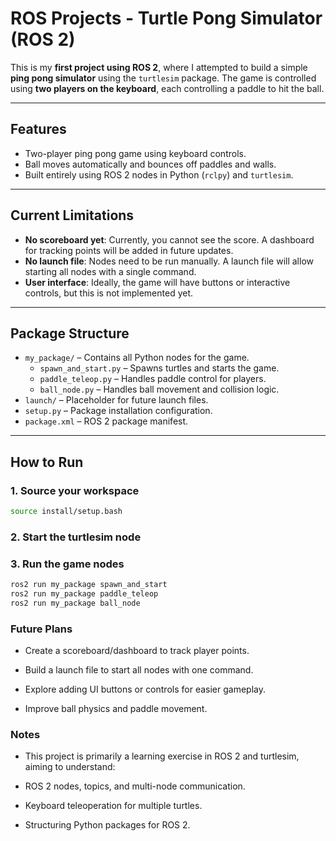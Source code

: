 # ROS Projects - Turtle Pong Simulator (ROS 2)

This is my **first project using ROS 2**, where I attempted to build a simple **ping pong simulator** using the `turtlesim` package. The game is controlled using **two players on the keyboard**, each controlling a paddle to hit the ball.

---

## Features

- Two-player ping pong game using keyboard controls.
- Ball moves automatically and bounces off paddles and walls.
- Built entirely using ROS 2 nodes in Python (`rclpy`) and `turtlesim`.

---

## Current Limitations

- **No scoreboard yet**: Currently, you cannot see the score. A dashboard for tracking points will be added in future updates.
- **No launch file**: Nodes need to be run manually. A launch file will allow starting all nodes with a single command.
- **User interface**: Ideally, the game will have buttons or interactive controls, but this is not implemented yet.

---

## Package Structure

- `my_package/` – Contains all Python nodes for the game.
  - `spawn_and_start.py` – Spawns turtles and starts the game.
  - `paddle_teleop.py` – Handles paddle control for players.
  - `ball_node.py` – Handles ball movement and collision logic.
- `launch/` – Placeholder for future launch files.
- `setup.py` – Package installation configuration.
- `package.xml` – ROS 2 package manifest.

---

## How to Run

### 1. Source your workspace

```bash
source install/setup.bash
```


### 2. Start the turtlesim node
### 3. Run the game nodes

```bash
ros2 run my_package spawn_and_start
ros2 run my_package paddle_teleop
ros2 run my_package ball_node
```

### Future Plans
* Create a scoreboard/dashboard to track player points.

* Build a launch file to start all nodes with one command.

* Explore adding UI buttons or controls for easier gameplay.

* Improve ball physics and paddle movement.


### Notes
* This project is primarily a learning exercise in ROS 2 and turtlesim, aiming to understand:

* ROS 2 nodes, topics, and multi-node communication.

* Keyboard teleoperation for multiple turtles.

* Structuring Python packages for ROS 2.